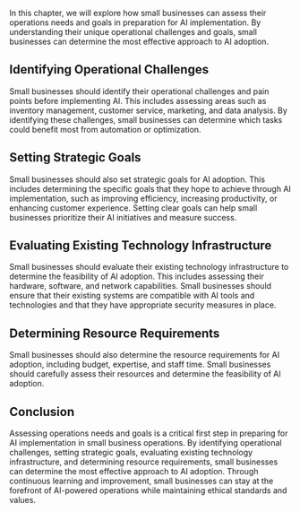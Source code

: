 

In this chapter, we will explore how small businesses can assess their operations needs and goals in preparation for AI implementation. By understanding their unique operational challenges and goals, small businesses can determine the most effective approach to AI adoption.

Identifying Operational Challenges
----------------------------------

Small businesses should identify their operational challenges and pain points before implementing AI. This includes assessing areas such as inventory management, customer service, marketing, and data analysis. By identifying these challenges, small businesses can determine which tasks could benefit most from automation or optimization.

Setting Strategic Goals
-----------------------

Small businesses should also set strategic goals for AI adoption. This includes determining the specific goals that they hope to achieve through AI implementation, such as improving efficiency, increasing productivity, or enhancing customer experience. Setting clear goals can help small businesses prioritize their AI initiatives and measure success.

Evaluating Existing Technology Infrastructure
---------------------------------------------

Small businesses should evaluate their existing technology infrastructure to determine the feasibility of AI adoption. This includes assessing their hardware, software, and network capabilities. Small businesses should ensure that their existing systems are compatible with AI tools and technologies and that they have appropriate security measures in place.

Determining Resource Requirements
---------------------------------

Small businesses should also determine the resource requirements for AI adoption, including budget, expertise, and staff time. Small businesses should carefully assess their resources and determine the feasibility of AI adoption.

Conclusion
----------

Assessing operations needs and goals is a critical first step in preparing for AI implementation in small business operations. By identifying operational challenges, setting strategic goals, evaluating existing technology infrastructure, and determining resource requirements, small businesses can determine the most effective approach to AI adoption. Through continuous learning and improvement, small businesses can stay at the forefront of AI-powered operations while maintaining ethical standards and values.
